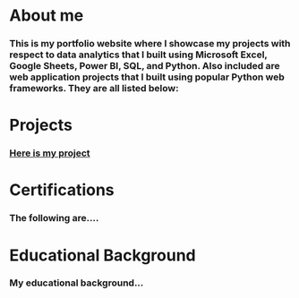 # About me
### This is my portfolio website where I showcase my projects with respect to data analytics that I built using Microsoft Excel, Google Sheets, Power BI, SQL, and Python. Also included are web application projects that I built using popular Python web frameworks. They are all listed below:

# Projects 
### [Here is my project](#[https://github.com/addiscodr/coffee-shop-sales-anaysis](https://github.com/addiscodr/coffee-shop-sales-anaysis))

# Certifications
### The following are....

# Educational Background
### My educational background...
